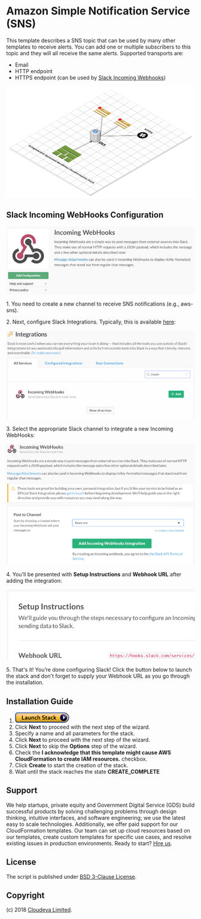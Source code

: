 # Amazon Simple Notification Service (SNS)

This template describes a SNS topic that can be used by many other templates to receive alerts. You can add one or multiple subscribers to this topic and they will all receive the same alerts. Supported transports are:

* Email
* HTTP endpoint
* HTTPS endpoint (can be used by [Slack Incoming Webhooks](https://api.slack.com/incoming-webhooks))

![Architecture](./images/aws-sns.png?raw=true "Architecture")

## Slack Incoming WebHooks Configuration

![Slack](./images/slack.png?raw=true "Slack Incoming Webhooks")

1\. You need to create a new channel to receive SNS notifications (e.g., aws-sns).

2\. Next, configure Slack Integrations. Typically, this is available [here](https://update-this-with-your-domain-name.slack.com/services/new):

![Slack Incoming Webhooks](./images/slack-webhook1.png?raw=true "Slack Incoming Webhooks")

3\. Select the appropriate Slack channel to integrate a new Incoming WebHooks:

![Slack Incoming Webhooks](./images/slack-webhook2.png?raw=true "Slack Incoming Webhooks")

4\. You'll be presented with **Setup Instructions** and **Webhook URL** after adding the integration:

![Slack Incoming Webhooks](./images/slack-webhook3.png?raw=true "Slack Incoming Webhooks")

5\. That's it! You’re done configuring Slack! Click the button below to launch the stack and don't forget to supply your Webhook URL as you go through the installation.

## Installation Guide

1. [![Launch Stack](./images/launch-stack.png)](https://console.aws.amazon.com/cloudformation/home#/stacks/new?stackName=aws-sns&templateURL=https://raw.githubusercontent.com/Cloudeya/aws-sns/master/aws-sns.json)
1. Click **Next** to proceed with the next step of the wizard.
1. Specify a name and all parameters for the stack.
1. Click **Next** to proceed with the next step of the wizard.
1. Click **Next** to skip the **Options** step of the wizard.
1. Check the **I acknowledge that this template might cause AWS CloudFormation to create IAM resources.** checkbox.
1. Click **Create** to start the creation of the stack.
1. Wait until the stack reaches the state **CREATE_COMPLETE**

## Support

We help startups, private equity and Government Digital Service (GDS) build successful products by solving challenging problems through design thinking, intuitive interfaces, and software engineering; we use the latest easy to scale technologies. Additionally, we offer paid support for our CloudFormation templates. Our team can set up cloud resources based on our templates, create custom templates for specific use cases, and resolve existing issues in production environments. Ready to start? [Hire us](mailto:cloudeya@pm.me?subject=Cloud%20Infrastructure).

## License

The script is published under [BSD 3-Clause License](license.txt).

## Copyright

(c) 2018 [Cloudeya Limited](https://www.cloudeya.ml).
